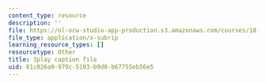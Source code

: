 ```yaml
---
content_type: resource
description: ''
file: https://ol-ocw-studio-app-production.s3.amazonaws.com/courses/18-086-mathematical-methods-for-engineers-ii-spring-2006/81c026a9979c5193b9d0b67755eb56e5_c9XosfcouiM.vtt
file_type: application/x-subrip
learning_resource_types: []
resourcetype: Other
title: 3play caption file
uid: 81c026a9-979c-5193-b9d0-b67755eb56e5
---
```

